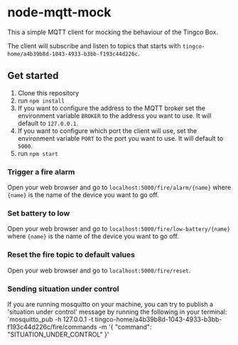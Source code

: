 # node-mqtt-mock
This a simple MQTT client for mocking the behaviour of the Tingco Box.

The client will subscribe and listen to topics that starts with `tingco-home/a4b39b8d-1043-4933-b3bb-f193c44d226c`.


## Get started
1. Clone this repository
2. run `npm install`
3. If you want to configure the address to the MQTT broker set the environment variable `BROKER` to the address you want to use. It will default to `127.0.0.1`.
4. If you want to configure which port the client will use, set the environment variable `PORT` to the port you want to use. It will default to `5000`.
5. run `npm start`


### Trigger a fire alarm
Open your web browser and go to `localhost:5000/fire/alarm/{name}` where `{name}` is the name of the device you want to go off.

### Set battery to low
Open your web browser and go to `localhost:5000/fire/low-battery/{name}` where `{name}` is the name of the device you want to go off.

### Reset the fire topic to default values
Open your web browser and go to `localhost:5000/fire/reset`.



### Sending situation under control
If you are running mosquitto on your machine, you can try to publish a 'situation under control' message by running the following in your terminal:
`mosquitto_pub -h 127.0.0.1 -t tingco-home/a4b39b8d-1043-4933-b3bb-f193c44d226c/fire/commands -m '{ "command": "SITUATION_UNDER_CONTROL" }'